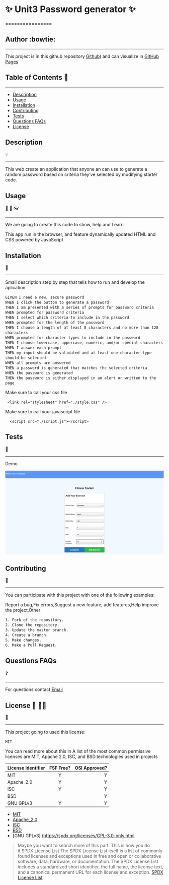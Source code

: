 # :sparkles:  Unit3 Password generator   :sparkles:
================
## Author :bowtie:
***


This project is in this github repository [Github](https://github.com/rakeru2006/HW3))
and can visualize in [GitHub Pages](https://rakeru2006.github.io/HW3/)


## Table of Contents :pushpin:
***
  - [Description](#Description)
  - [Usage](#Usage)
  - [Installation](#Installation)
  - [Contributing](#Contributing)
  - [Tests](#Tests)
  - [Questions FAQs](#Questions-faqs)
  - [License](#License)


## Description
:bulb:
  ***
  This web create an application that anyone an  can use to generate a random password 
  based on criteria they’ve selected by modifying starter code. 
 



## Usage
:speech_balloon:  :hammer: :eyeglasses:
  ***
We are going to create this code to show, help and Learn


This app run in the browser, and feature dynamically updated HTML and CSS powered by JavaScript

## Installation
:feet:
***

Small description step by step that tells how to run and develop the aplication

```
GIVEN I need a new, secure password
WHEN I click the button to generate a password
THEN I am presented with a series of prompts for password criteria
WHEN prompted for password criteria
THEN I select which criteria to include in the password
WHEN prompted for the length of the password
THEN I choose a length of at least 8 characters and no more than 128 characters
WHEN prompted for character types to include in the password
THEN I choose lowercase, uppercase, numeric, and/or special characters
WHEN I answer each prompt
THEN my input should be validated and at least one character type should be selected
WHEN all prompts are answered
THEN a password is generated that matches the selected criteria
WHEN the password is generated
THEN the password is either displayed in an alert or written to the page
```

Make sure to call your css file 

```
 <link rel="stylesheet" href="./style.css" />

```
Make sure to call your javascript file 

```
  <script src="./script.js"></script>

```
## Tests
:eyes:
***


Demo

![demo](https://github.com/rakeru2006/Unit-17-NoSQL-Homework-Workout-Tracker/blob/main/workout.png?raw=true)



## Contributing
:man_with_gua_pi_mao:
***
You can participate with this project with one of the following examples:
 
 Report a bug,Fix errors,Suggest a new feature, add features,Help improve the project,Other

 
```
1. Fork of the repository.
2. Clone the repository.
3. Update the master branch.
4. Create a branch.
5. Make changes.
6. Make a Pull Request.

```

## Questions FAQs
:question:
***

For questions contact [Email](http://github.com)

## License :cop: :guardsman:
:key:
  ***
  This project going to used this license:
  ~~~
  MIT
  ~~~

  You can read more about this in
  A list of the most common permissive licenses are MIT, Apache 2.0, ISC, and BSD.technologies used in projects

  | License Identifier| FSF Free? | OSI Approved? |
  |:--------------|:-------------:|--------------:|
  | MIT| Y | Y|
  | Apache_2.0 | Y | Y|
  | ISC | Y | Y |
  | BSD |  | Y |
  | GNU GPLv3 | Y | Y |


  * [MIT](https://spdx.org/licenses/MIT.html)
  * [Apache_2.0 ](https://spdx.org/licenses/Apache-2.0.html)
  * [ISC](https://spdx.org/licenses/ISC.html)
  * [BSD](https://spdx.org/licenses/BSD-1-Clause.html)
  * [GNU GPLv3] (https://spdx.org/licenses/GPL-3.0-only.html

  > Maybe you want to search more of this part.
  > This is how you do it.SPDX License List
  > The SPDX License List itself is a list of commonly found licenses and
  > exceptions used in free and open or collaborative software, data, hardware,
  > or documentation. The SPDX License List includes a standardized short identifier,
  > the full name, the license text, and a canonical
  > permanent URL for each license and exception.
  > [SPDX License List](https://spdx.org/licenses/)
